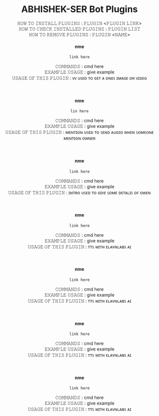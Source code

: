 
<h1 align="center"> ABHISHEK-SER Bot Plugins </h1>
<div align="center">
𝙷𝙾𝚆 𝚃𝙾 𝙸𝙽𝚂𝚃𝙰𝙻𝙻 𝙿𝙻𝚄𝙶𝙸𝙽𝚂 : 𝙿𝙻𝚄𝙶𝙸𝙽 <𝙿𝙻𝚄𝙶𝙸𝙽 𝙻𝙸𝙽𝙺> <br>
𝙷𝙾𝚆 𝚃𝙾 𝙲𝙷𝙴𝙲𝙺 𝙸𝙽𝚂𝚃𝙰𝙻𝙻𝙴𝙳 𝙿𝙻𝚄𝙶𝙸𝙽𝚂 : 𝙿𝙻𝚄𝙶𝙸𝙽 𝙻𝙸𝚂𝚃 <br>
𝙷𝙾𝚆 𝚃𝙾 𝚁𝙴𝙼𝙾𝚅𝙴 𝙿𝙻𝚄𝙶𝙸𝙽𝚂 : 𝙿𝙻𝚄𝙶𝙸𝙽 <𝙽𝙰𝙼𝙴>
<br>

<h4 align="center"> nme </h1>


```
link here
```
𝙲𝙾𝙼𝙼𝙰𝙽𝙳𝚂 : cmd here <br>
𝙴𝚇𝙰𝙼𝙿𝙻𝙴 𝚄𝚂𝙰𝙶𝙴 : give example <br>
𝚄𝚂𝙰𝙶𝙴 𝙾𝙵 𝚃𝙷𝙸𝚂 𝙿𝙻𝚄𝙶𝙸𝙽 : ᴠᴠ ᴜꜱᴇᴅ ᴛᴏ ɢᴇᴛ ᴀ ᴏɴᴇꜱ ɪᴍᴀɢᴇ ᴏʀ ᴠɪᴅᴇᴏ
<br>
<br>
<br>
<h4 align="center"> nme </h1>


```
lin here
```
𝙲𝙾𝙼𝙼𝙰𝙽𝙳𝚂 : cmd here <br>
𝙴𝚇𝙰𝙼𝙿𝙻𝙴 𝚄𝚂𝙰𝙶𝙴 : give example <br>
𝚄𝚂𝙰𝙶𝙴 𝙾𝙵 𝚃𝙷𝙸𝚂 𝙿𝙻𝚄𝙶𝙸𝙽 : ᴍᴇɴᴛɪᴏɴ ᴜꜱᴇᴅ ᴛᴏ ꜱᴇɴᴅ ᴀᴜᴅɪᴏ ᴡʜᴇɴ ꜱᴏᴍᴇᴏɴᴇ ᴍᴇɴᴛɪᴏɴ ᴏᴡɴᴇʀ
<br>
<br>
<br>
<h4 align="center"> nme </h1>


```
link here
```
𝙲𝙾𝙼𝙼𝙰𝙽𝙳𝚂 : cmd here <br>
𝙴𝚇𝙰𝙼𝙿𝙻𝙴 𝚄𝚂𝙰𝙶𝙴 : give example <br>
𝚄𝚂𝙰𝙶𝙴 𝙾𝙵 𝚃𝙷𝙸𝚂 𝙿𝙻𝚄𝙶𝙸𝙽 : ɪɴᴛʀᴏ ᴜꜱᴇᴅ ᴛᴏ ɢɪᴠᴇ ꜱᴏᴍᴇ ᴅᴇᴛᴀʟɪꜱ ᴏꜰ ᴏᴡᴇɴ 
<br>
<br>
<br>
<h4 align="center"> nme </h1>


```
link here
```
𝙲𝙾𝙼𝙼𝙰𝙽𝙳𝚂 : cmd here <br>
𝙴𝚇𝙰𝙼𝙿𝙻𝙴 𝚄𝚂𝙰𝙶𝙴 : give example <br>
𝚄𝚂𝙰𝙶𝙴 𝙾𝙵 𝚃𝙷𝙸𝚂 𝙿𝙻𝚄𝙶𝙸𝙽 : ᴛᴛꜱ ᴡɪᴛʜ ᴇʟᴀᴠɴʟᴀʙꜱ ᴀɪ
<br>
<br>
<br>


<h4 align="center"> nme </h1>


```
link here
```
𝙲𝙾𝙼𝙼𝙰𝙽𝙳𝚂 : cmd here <br>
𝙴𝚇𝙰𝙼𝙿𝙻𝙴 𝚄𝚂𝙰𝙶𝙴 : give example <br>
𝚄𝚂𝙰𝙶𝙴 𝙾𝙵 𝚃𝙷𝙸𝚂 𝙿𝙻𝚄𝙶𝙸𝙽 : ᴛᴛꜱ ᴡɪᴛʜ ᴇʟᴀᴠɴʟᴀʙꜱ ᴀɪ
<br>
<br>
<br>

<h4 align="center"> nme </h1>


```
link here
```
𝙲𝙾𝙼𝙼𝙰𝙽𝙳𝚂 : cmd here <br>
𝙴𝚇𝙰𝙼𝙿𝙻𝙴 𝚄𝚂𝙰𝙶𝙴 : give example <br>
𝚄𝚂𝙰𝙶𝙴 𝙾𝙵 𝚃𝙷𝙸𝚂 𝙿𝙻𝚄𝙶𝙸𝙽 : ᴛᴛꜱ ᴡɪᴛʜ ᴇʟᴀᴠɴʟᴀʙꜱ ᴀɪ
<br>
<br>
<br>

<h4 align="center"> nme </h1>


```
link here
```
𝙲𝙾𝙼𝙼𝙰𝙽𝙳𝚂 : cmd here <br>
𝙴𝚇𝙰𝙼𝙿𝙻𝙴 𝚄𝚂𝙰𝙶𝙴 : give example <br>
𝚄𝚂𝙰𝙶𝙴 𝙾𝙵 𝚃𝙷𝙸𝚂 𝙿𝙻𝚄𝙶𝙸𝙽 : ᴛᴛꜱ ᴡɪᴛʜ ᴇʟᴀᴠɴʟᴀʙꜱ ᴀɪ
<br>
<br>
<br>
